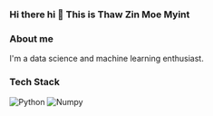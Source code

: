 ### Hi there hi 👋 This is Thaw Zin Moe Myint

### About me

I'm a data science and machine learning enthusiast.
### Tech Stack
<p>
  <img alt="Python" src="https://img.shields.io/badge/Python-44bd32?logo=python&logoColor=white&style=for-the-badge"/>
  <img alt="Numpy" src="https://img.shields.io/badge/Numpy-44bd32%3F?logo=numpy&logoColor=white"/>

</p>
